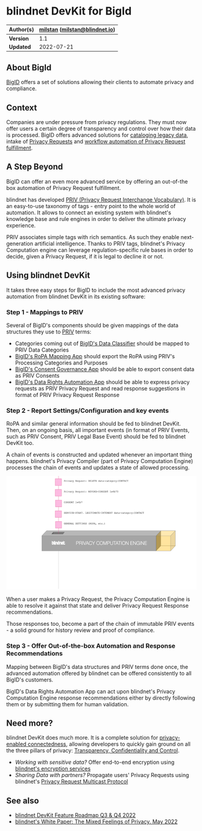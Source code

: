 # blindnet DevKit for BigId

| **Author(s)** | [milstan](https://github.com/milstan) (milstan@blindnet.io) |
| :------------ | :---------------------------------------------------------- |
| **Version**   | 1.1                                                         |
| **Updated**   | 2022-07-21                                                  |

## About BigId

[BigID](https://bigid.com) offers a set of solutions allowing their clients to automate privacy and compliance.

## Context

Companies are under pressure from privacy regulations. They must now offer users a certain degree of transparency and control over how their data is processed. BigID offers advanced solutions for [cataloging legacy data](https://bigid.com/discovery-in-depth/), intake of [Privacy Requests](https://bigid.com/privacy/privacy-portal-app/) and [workflow automation of Privacy Request fulfillment](https://bigid.com/privacy/data-rights-automation-app/).

## A Step Beyond

BigID can offer an even more advanced service by offering an out-of-the box automation of Privacy Request fulfillment.

blindnet has developed [PRIV (Privacy Request Interchange Vocabulary)](https://github.com/blindnet-io/product-management/blob/main/refs/schemas/priv/RFC-PRIV.md). It is an easy-to-use taxonomy of tags - entry point to the whole world of automation.
It allows to connect an existing system with blindnet's knowledge base and rule engines in order to deliver the ultimate privacy experience.

PRIV associates simple tags with rich semantics.
As such they enable next-generation artificial intelligence.
Thanks to PRIV tags, blindnet's Privacy Computation engine can leverage regulation-specific rule bases in order to decide, given a Privacy Request, if it is legal to decline it or not.

## Using blindnet DevKit

It takes three easy steps for BigID to include the most advanced privacy automation from blindnet DevKit in its existing software:

### Step 1 - Mappings to PRIV

Several of BigID's components should be given mappings of the data structures they use to [PRIV](https://github.com/blindnet-io/product-management/blob/main/refs/schemas/priv/RFC-PRIV.md) terms:

- Categories coming out of [BigID's Data Classifier](https://bigid.com/data-classification/) should be mapped to PRIV Data Categories
- [BigID's RoPA Mapping App](https://bigid.com/privacy/ropa-mapping-app/) should export the RoPA using PRIV's Processing Categories and Purposes
- [BigID's Consent Governance App](https://bigid.com/privacy/consent-governance-app/) should be able to export consent data as PRIV Consents
- [BigID's Data Rights Automation App](https://bigid.com/privacy/data-rights-automation-app/) should be able to express privacy requests as PRIV Privacy Request and read response suggestions in format of PRIV Privacy Request Response

### Step 2 - Report Settings/Configuration and key events

RoPA and similar general information should be fed to blindnet DevKit. Then, on an ongoing basis, all important events (in format of PRIV Events, such as PRIV Consent, PRIV Legal Base Event) should be fed to blindnet DevKit too.

A chain of events is constructed and updated whenever an important thing happens. blindnet's Privacy Compiler (part of Privacy Computation Engine) processes the chain of events and updates a state of allowed processing.

<img height="300" src="./img/PCEexplained.gif">

When a user makes a Privacy Request, the Privacy Computation Engine is able to resolve it against that state and deliver Privacy Request Response recommendations.

Those responses too, become a part of the chain of immutable PRIV events - a solid ground for history review and proof of compliance.

### Step 3 - Offer Out-of-the-box Automation and Response Recommendations

Mapping between BigID's data structures and PRIV terms done once, the advanced automation offered by blindnet can be offered consistently to all BigID's customers.

BigID's Data Rights Automation App can act upon blindnet's Privacy Computation Engine response recommendations either by directly following them or by submitting them for human validation.

## Need more?

blindnet DevKit does much more. It is a complete solution for [privacy-enabled connectedness](https://github.com/blindnet-io/product-management/blob/main/refs/notion-of-privacy/notion-of-privacy.md), allowing developers to quickly gain ground on all the three pillars of privacy: [Transparency, Confidentiality and Control](https://github.com/blindnet-io/product-management/blob/main/refs/notion-of-privacy/principles/RFC-SPEP.md).

- _Working with sensitive data?_ Offer end-to-end encryption using [blindnet's encryption services](https://github.com/blindnet-io/api-scala)
- _Sharing Data with partners?_ Propagate users' Privacy Requests using blindnet's [Privacy Request Multicast Protocol](https://github.com/blindnet-io/product-management/blob/b7d2bd0aab509a5d83ed42822b0ba19e27bef905/refs/schemas/protocols/RFC-PRMP.md)

## See also

- [blindnet DevKit Feature Roadmap Q3 & Q4 2022](https://github.com/blindnet-io/devrel-management/blob/main/docs/roadmap/q3-2022.md)
- [blindnet's White Paper: The Mixed Feelings of Privacy. May 2022](../research/White-Paper-May-2022.pdf)
